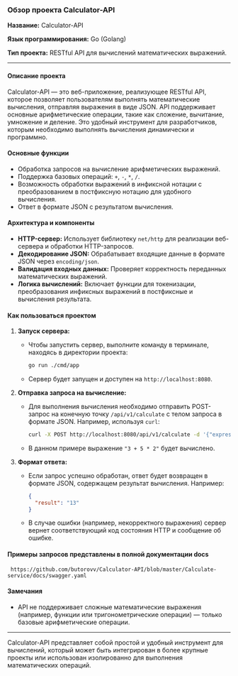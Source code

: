 ### Обзор проекта Calculator-API

**Название:** Calculator-API

**Язык программирования:** Go (Golang)

**Тип проекта:** RESTful API для вычислений математических выражений.

---

#### Описание проекта

Calculator-API — это веб-приложение, реализующее RESTful API, которое позволяет пользователям выполнять математические вычисления, отправляя выражения в виде JSON. API поддерживает основные арифметические операции, такие как сложение, вычитание, умножение и деление. Это удобный инструмент для разработчиков, которым необходимо выполнять вычисления динамически и программно.

#### Основные функции

- Обработка запросов на вычисление арифметических выражений.
- Поддержка базовых операций: `+`, `-`, `*`, `/`.
- Возможность обработки выражений в инфиксной нотации с преобразованием в постфиксную нотацию для удобного вычисления.
- Ответ в формате JSON с результатом вычисления.

#### Архитектура и компоненты

- **HTTP-сервер:** Использует библиотеку `net/http` для реализации веб-сервера и обработки HTTP-запросов.
- **Декодирование JSON:** Обрабатывает входящие данные в формате JSON через `encoding/json`.
- **Валидация входных данных:** Проверяет корректность переданных математических выражений.
- **Логика вычислений:** Включает функции для токенизации, преобразования инфиксных выражений в постфиксные и вычисления результата.

#### Как пользоваться проектом

1. **Запуск сервера:**
   - Чтобы запустить сервер, выполните команду в терминале, находясь в директории проекта:
     ```bash
     go run ./cmd/app
     ```
   - Сервер будет запущен и доступен на `http://localhost:8080`.

2. **Отправка запроса на вычисление:**
   - Для выполнения вычисления необходимо отправить POST-запрос на конечную точку `/api/v1/calculate` с телом запроса в формате JSON. Например, используя `curl`:
     ```bash
     curl -X POST http://localhost:8080/api/v1/calculate -d '{"expression": "3 + 5 * 2"}' -H "Content-Type: application/json"
     ```
   - В данном примере выражение `"3 + 5 * 2"` будет вычислено.

3. **Формат ответа:**
   - Если запрос успешно обработан, ответ будет возвращен в формате JSON, содержащем результат вычисления. Например:
     ```json
     {
       "result": "13"
     }
     ```
   - В случае ошибки (например, некорректного выражения) сервер вернет соответствующий код состояния HTTP и сообщение об ошибке.

#### Примеры запросов представлены в полной документации docs
     
     https://github.com/butorovv/Calculator-API/blob/master/Calculate-service/docs/swagger.yaml

#### Замечания
- API не поддерживает сложные математические выражения (например, функции или тригонометрические операции) — только базовые арифметические операции.
---

Calculator-API представляет собой простой и удобный инструмент для вычислений, который может быть интегрирован в более крупные проекты или использован изолированно для выполнения математических операций.
